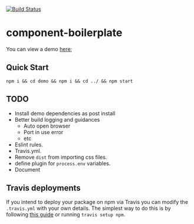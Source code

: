 [![Build Status](https://travis-ci.org/mderrick/react-component-boilerplate.svg?branch=master)](https://travis-ci.org/mderrick/react-component-boilerplate)

# component-boilerplate

You can view a demo [here](https://mderrick.github.io/react-component-boilerplate/);

## Quick Start

`npm i && cd demo && npm i && cd ../ && npm start`

## TODO
- Install demo dependencies as post install
- Better build logging and guidances
	- Auto open browser
	- Port in use error
	- etc
- Eslint rules.
- Travis.yml.
- Remove `dist` from importing css files.
- define plugin for `process.env` variables.
- Document

## Travis deployments

If you intend to deploy your package on npm via Travis you can modify the `.travis.yml` with your own details. The simplest way to do this is by following [this guide](https://docs.travis-ci.com/user/deployment/npm/) or running `travis setup npm`.
